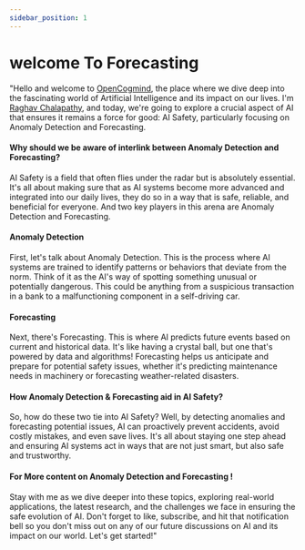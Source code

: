 ```yaml
---
sidebar_position: 1
---
```


# welcome To Forecasting

"Hello and welcome to [OpenCogmind](https://opencogmind.com/), the place where we dive deep into the fascinating world of Artificial Intelligence and its impact on our lives. I'm [Raghav Chalapathy](https://www.linkedin.com/in/raghav-chalapathy-phd-80984117/), and today, we're going to explore a crucial aspect of AI that ensures it remains a force for good: AI Safety, particularly focusing on Anomaly Detection and Forecasting.

#### Why should we be aware of interlink between Anomaly Detection and Forecasting?
AI Safety is a field that often flies under the radar but is absolutely essential. It's all about making sure that as AI systems become more advanced and integrated into our daily lives, they do so in a way that is safe, reliable, and beneficial for everyone. And two key players in this arena are Anomaly Detection and Forecasting.

#### Anomaly Detection
First, let's talk about Anomaly Detection. This is the process where AI systems are trained to identify patterns or behaviors that deviate from the norm. Think of it as the AI's way of spotting something unusual or potentially dangerous. This could be anything from a suspicious transaction in a bank to a malfunctioning component in a self-driving car.

#### Forecasting
Next, there's Forecasting. This is where AI predicts future events based on current and historical data. It's like having a crystal ball, but one that's powered by data and algorithms! Forecasting helps us anticipate and prepare for potential safety issues, whether it's predicting maintenance needs in machinery or forecasting weather-related disasters.

#### How Anomaly Detection & Forecasting aid in AI Safety?
So, how do these two tie into AI Safety? Well, by detecting anomalies and forecasting potential issues, AI can proactively prevent accidents, avoid costly mistakes, and even save lives. It's all about staying one step ahead and ensuring AI systems act in ways that are not just smart, but also safe and trustworthy.

#### For More content on Anomaly Detection and Forecasting !
Stay with me as we dive deeper into these topics, exploring real-world applications, the latest research, and the challenges we face in ensuring the safe evolution of AI. Don't forget to like, subscribe, and hit that notification bell so you don't miss out on any of our future discussions on AI and its impact on our world. Let's get started!"

